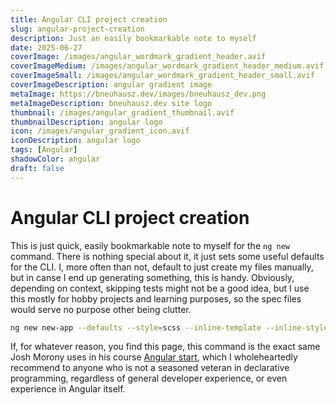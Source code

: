 ```yaml
---
title: Angular CLI project creation
slug: angular-project-creation
description: Just an easily bookmarkable note to myself
date: 2025-06-27
coverImage: /images/angular_wordmark_gradient_header.avif
coverImageMedium: /images/angular_wordmark_gradient_header_medium.avif
coverImageSmall: /images/angular_wordmark_gradient_header_small.avif
coverImageDescription: angular gradient image
metaImage: https://bneuhausz.dev/images/bneuhausz_dev.png
metaImageDescription: bneuhausz.dev site logo
thumbnail: /images/angular_gradient_thumbnail.avif
thumbnailDescription: angular logo
icon: /images/angular_gradient_icon.avif
iconDescription: angular logo
tags: [Angular]
shadowColor: angular
draft: false
---
```


# Angular CLI project creation

This is just quick, easily bookmarkable note to myself for the `ng new` command.
There is nothing special about it, it just sets some useful defaults for the CLI.
I, more often than not, default to just create my files manually, but in canse I end up generating something, this is handy.
Obviously, depending on context, skipping tests might not be a good idea, but I use this mostly for hobby projects and learning purposes, so the spec files would serve no purpose other being clutter.

```bash
ng new new-app --defaults --style=scss --inline-template --inline-style --skip-tests
```

If, for whatever reason, you find this page, this command is the exact same Josh Morony uses in his course [Angular start](https://angularstart.com/), which I wholeheartedly recommend to anyone who is not a seasoned veteran in declarative programming, regardless of general developer experience, or even experience in Angular itself.
